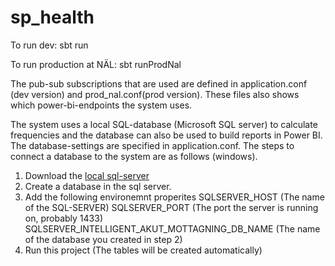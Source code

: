 # sp_health

To run dev: sbt run

To run production at NÄL: sbt runProdNal

The pub-sub subscriptions that are used are defined in application.conf (dev version) and prod_nal.conf(prod version). These files also shows which power-bi-endpoints the system uses.

The system uses a local SQL-database (Microsoft SQL server) to calculate frequencies and the database can also be used to build reports in Power BI. The database-settings are specified in application.conf. The steps to connect a database to the system are as follows (windows).

1. Download the [local sql-server](https://www.microsoft.com/sql-server/sql-server-downloads)
2. Create a database in the sql server. 
3. Add the following environemnt properites
    SQLSERVER_HOST (The name of the SQL-SERVER)
    SQLSERVER_PORT (The port the server is running on, probably 1433)
    SQLSERVER_INTELLIGENT_AKUT_MOTTAGNING_DB_NAME (The name of the database you created in step 2)
4. Run this project (The tables will be created automatically)



